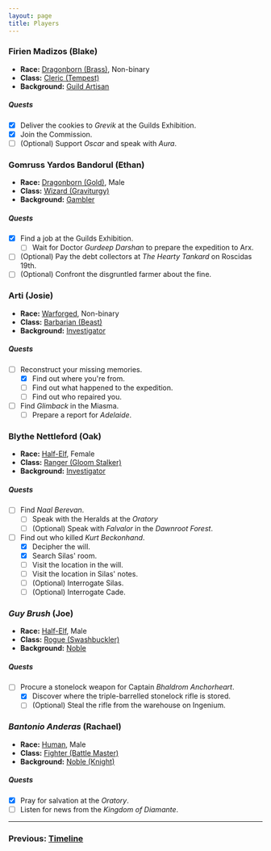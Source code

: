 ```yaml
---
layout: page
title: Players
---
```


### Firien Madizos (Blake)

- **Race:** [Dragonborn (Brass)](https://2014.5e.tools/races.html#dragonborn%20(metallic)_ftd), Non-binary
- **Class:** [Cleric (Tempest)](https://2014.5e.tools/classes.html#cleric_phb,state:sub-tempest-phb=b1)
- **Background:** [Guild Artisan](https://2014.5e.tools/backgrounds.html#guild%20artisan_phb)

##### **Quests**

- [x] Deliver the cookies to *Grevik* at the Guilds Exhibition.
- [x] Join the Commission.
- [ ] (Optional) Support *Oscar* and speak with *Aura*.

### Gomruss Yardos Bandorul (Ethan)

- **Race:** [Dragonborn (Gold)](https://2014.5e.tools/races.html#dragonborn%20(metallic)_ftd), Male
- **Class:** [Wizard (Graviturgy)](https://2014.5e.tools/classes.html#wizard_phb,state:sub-graviturgy-egw=b1)
- **Background:** [Gambler](https://2014.5e.tools/backgrounds.html#gambler_ai)

##### **Quests**

- [x] Find a job at the Guilds Exhibition.
  - [ ] Wait for Doctor *Gurdeep Darshan* to prepare the expedition to Arx.
- [ ] (Optional) Pay the debt collectors at *The Hearty Tankard* on Roscidas 19th.
- [ ] (Optional) Confront the disgruntled farmer about the fine.

### Arti (Josie)

- **Race:** [Warforged](https://2014.5e.tools/races.html#warforged_erlw), Non-binary
- **Class:** [Barbarian (Beast)](https://2014.5e.tools/classes.html#barbarian_phb,state:sub-beast-tce=b1)
- **Background:** [Investigator](https://2014.5e.tools/backgrounds.html#investigator_vrgr)

##### **Quests**

- [ ] Reconstruct your missing memories.
  - [x] Find out where you're from.
  - [ ] Find out what happened to the expedition.
  - [ ] Find out who repaired you.
- [ ] Find *Glimback* in the Miasma.
  - [ ] Prepare a report for *Adelaide*.

### Blythe Nettleford (Oak)

- **Race:** [Half-Elf](https://2014.5e.tools/races.html#half-elf_phb), Female
- **Class:** [Ranger (Gloom Stalker)](https://2014.5e.tools/classes.html#ranger_phb,state:sub-gloom-stalker-xge=b1)
- **Background:** [Investigator](https://2014.5e.tools/backgrounds.html#investigator_vrgr)

##### **Quests**

- [ ] Find *Naal Berevan*.
  - [ ] Speak with the Heralds at the *Oratory*
  - [ ] (Optional) Speak with *Falvalor* in the *Dawnroot Forest*.
- [ ] Find out who killed *Kurt Beckonhand*.
  - [x] Decipher the will.
  - [x] Search Silas' room.
  - [ ] Visit the location in the will.
  - [ ] Visit the location in Silas' notes.
  - [ ] (Optional) Interrogate Silas.
  - [ ] (Optional) Interrogate Cade.

### *Guy Brush* (Joe)

- **Race:** [Half-Elf](https://2014.5e.tools/races.html#half-elf_phb), Male
- **Class:** [Rogue (Swashbuckler)](https://2014.5e.tools/classes.html#rogue_phb,state:sub-swashbuckler-xge=b1)
- **Background:** [Noble](https://2014.5e.tools/backgrounds.html#noble_phb)

##### **Quests**

- [ ] Procure a stonelock weapon for Captain *Bhaldrom Anchorheart*.
  - [x] Discover where the triple-barrelled stonelock rifle is stored.
  - [ ] (Optional) Steal the rifle from the warehouse on Ingenium.

### *Bantonio Anderas* (Rachael)

- **Race:** [Human](https://2014.5e.tools/races.html#human_phb), Male
- **Class:** [Fighter (Battle Master)](https://2014.5e.tools/classes.html#fighter_phb,state:sub-battle-master-phb=b1)
- **Background:** [Noble (Knight)](https://2014.5e.tools/backgrounds.html#variant%20noble%20(knight)_phb)

##### **Quests**

- [x] Pray for salvation at the *Oratory*.
- [ ] Listen for news from the *Kingdom of Diamante*.

---

### **Previous: [Timeline](timeline.md)**
